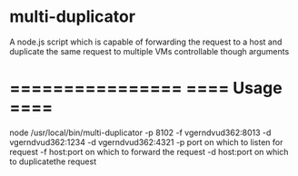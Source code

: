 multi-duplicator
================

A node.js script which is capable of forwarding the request to a host and duplicate the same request to multiple VMs controllable though arguments

================
==== Usage ====
================
node /usr/local/bin/multi-duplicator -p 8102 -f vgerndvud362:8013 -d vgerndvud362:1234 -d vgerndvud362:4321
  -p port on which to listen for request
  -f host:port on which to forward the request
  -d host:port on which to duplicatethe request
